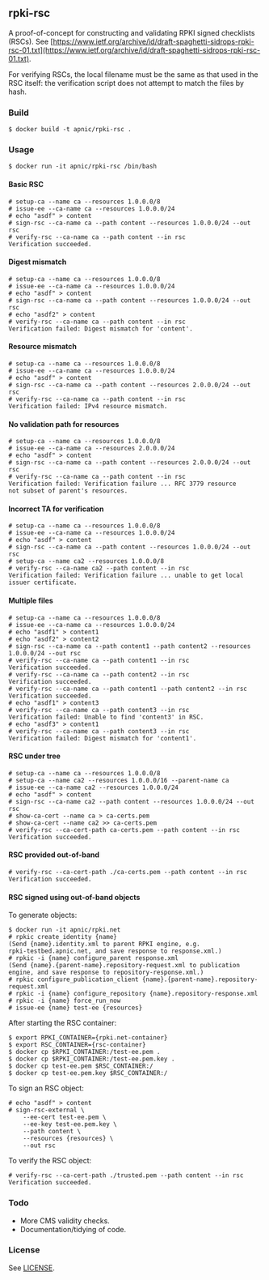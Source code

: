 ## rpki-rsc

A proof-of-concept for constructing and validating RPKI signed checklists (RSCs).
See [https://www.ietf.org/archive/id/draft-spaghetti-sidrops-rpki-rsc-01.txt](https://www.ietf.org/archive/id/draft-spaghetti-sidrops-rpki-rsc-01.txt).

For verifying RSCs, the local filename must be the same as that used
in the RSC itself: the verification script does not attempt to match
the files by hash.

### Build

    $ docker build -t apnic/rpki-rsc .

### Usage

    $ docker run -it apnic/rpki-rsc /bin/bash

#### Basic RSC

    # setup-ca --name ca --resources 1.0.0.0/8
    # issue-ee --ca-name ca --resources 1.0.0.0/24
    # echo "asdf" > content
    # sign-rsc --ca-name ca --path content --resources 1.0.0.0/24 --out rsc
    # verify-rsc --ca-name ca --path content --in rsc
    Verification succeeded.

#### Digest mismatch

    # setup-ca --name ca --resources 1.0.0.0/8
    # issue-ee --ca-name ca --resources 1.0.0.0/24
    # echo "asdf" > content
    # sign-rsc --ca-name ca --path content --resources 1.0.0.0/24 --out rsc
    # echo "asdf2" > content
    # verify-rsc --ca-name ca --path content --in rsc
    Verification failed: Digest mismatch for 'content'.

#### Resource mismatch

    # setup-ca --name ca --resources 1.0.0.0/8
    # issue-ee --ca-name ca --resources 1.0.0.0/24
    # echo "asdf" > content
    # sign-rsc --ca-name ca --path content --resources 2.0.0.0/24 --out rsc
    # verify-rsc --ca-name ca --path content --in rsc
    Verification failed: IPv4 resource mismatch.

#### No validation path for resources

    # setup-ca --name ca --resources 1.0.0.0/8
    # issue-ee --ca-name ca --resources 2.0.0.0/24
    # echo "asdf" > content
    # sign-rsc --ca-name ca --path content --resources 2.0.0.0/24 --out rsc
    # verify-rsc --ca-name ca --path content --in rsc
    Verification failed: Verification failure ... RFC 3779 resource
    not subset of parent's resources.

#### Incorrect TA for verification

    # setup-ca --name ca --resources 1.0.0.0/8
    # issue-ee --ca-name ca --resources 1.0.0.0/24
    # echo "asdf" > content
    # sign-rsc --ca-name ca --path content --resources 1.0.0.0/24 --out rsc
    # setup-ca --name ca2 --resources 1.0.0.0/8
    # verify-rsc --ca-name ca2 --path content --in rsc
    Verification failed: Verification failure ... unable to get local
    issuer certificate.

#### Multiple files

    # setup-ca --name ca --resources 1.0.0.0/8
    # issue-ee --ca-name ca --resources 1.0.0.0/24
    # echo "asdf1" > content1
    # echo "asdf2" > content2
    # sign-rsc --ca-name ca --path content1 --path content2 --resources 1.0.0.0/24 --out rsc
    # verify-rsc --ca-name ca --path content1 --in rsc
    Verification succeeded.
    # verify-rsc --ca-name ca --path content2 --in rsc
    Verification succeeded.
    # verify-rsc --ca-name ca --path content1 --path content2 --in rsc
    Verification succeeded.
    # echo "asdf1" > content3
    # verify-rsc --ca-name ca --path content3 --in rsc
    Verification failed: Unable to find 'content3' in RSC.
    # echo "asdf3" > content1
    # verify-rsc --ca-name ca --path content3 --in rsc
    Verification failed: Digest mismatch for 'content1'.

#### RSC under tree

    # setup-ca --name ca --resources 1.0.0.0/8
    # setup-ca --name ca2 --resources 1.0.0.0/16 --parent-name ca
    # issue-ee --ca-name ca2 --resources 1.0.0.0/24
    # echo "asdf" > content
    # sign-rsc --ca-name ca2 --path content --resources 1.0.0.0/24 --out rsc
    # show-ca-cert --name ca > ca-certs.pem
    # show-ca-cert --name ca2 >> ca-certs.pem
    # verify-rsc --ca-cert-path ca-certs.pem --path content --in rsc
    Verification succeeded.

#### RSC provided out-of-band

    # verify-rsc --ca-cert-path ./ca-certs.pem --path content --in rsc
    Verification succeeded.

#### RSC signed using out-of-band objects

To generate objects:

    $ docker run -it apnic/rpki.net
    # rpkic create_identity {name}
    (Send {name}.identity.xml to parent RPKI engine, e.g.
    rpki-testbed.apnic.net, and save response to response.xml.)
    # rpkic -i {name} configure_parent response.xml
    (Send {name}.{parent-name}.repository-request.xml to publication
    engine, and save response to repository-response.xml.)
    # rpkic configure_publication_client {name}.{parent-name}.repository-request.xml
    # rpkic -i {name} configure_repository {name}.repository-response.xml
    # rpkic -i {name} force_run_now
    # issue-ee {name} test-ee {resources}

After starting the RSC container:

    $ export RPKI_CONTAINER={rpki.net-container}
    $ export RSC_CONTAINER={rsc-container}
    $ docker cp $RPKI_CONTAINER:/test-ee.pem .
    $ docker cp $RPKI_CONTAINER:/test-ee.pem.key .
    $ docker cp test-ee.pem $RSC_CONTAINER:/
    $ docker cp test-ee.pem.key $RSC_CONTAINER:/

To sign an RSC object:

    # echo "asdf" > content
    # sign-rsc-external \
        --ee-cert test-ee.pem \
        --ee-key test-ee.pem.key \
        --path content \
        --resources {resources} \
        --out rsc

To verify the RSC object:

    # verify-rsc --ca-cert-path ./trusted.pem --path content --in rsc
    Verification succeeded.

### Todo

   - More CMS validity checks.
   - Documentation/tidying of code.

### License

See [LICENSE](./LICENSE).
